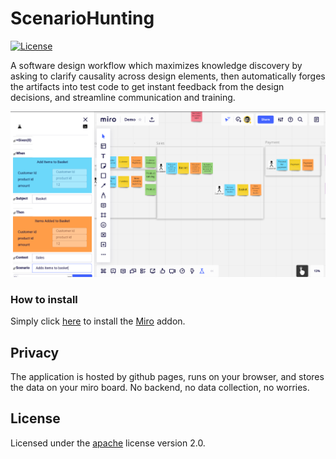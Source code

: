 # ScenarioHunting
[![License](https://img.shields.io/badge/License-Apache%202.0-blue.svg)](https://opensource.org/licenses/Apache-2.0)

A software design workflow which maximizes knowledge discovery by asking to clarify causality across design elements, then automatically forges the artifacts into test code to get instant feedback from the design decisions, and streamline communication and training.


![Demo](Demo.png "Demo image")

### How to install
Simply click [here](https://miro.com/oauth/authorize/?response_type=code&client_id=3074457356753256770&redirect_uri=%2Fconfirm-app-install%2F) to install the [Miro](https://miro.com) addon. 

## Privacy

The application is hosted by github pages, runs on your browser, and stores the data on your miro board. 
No backend, no data collection, no worries. 


## License






Licensed under the [apache](LICENSE) license version 2.0. 
